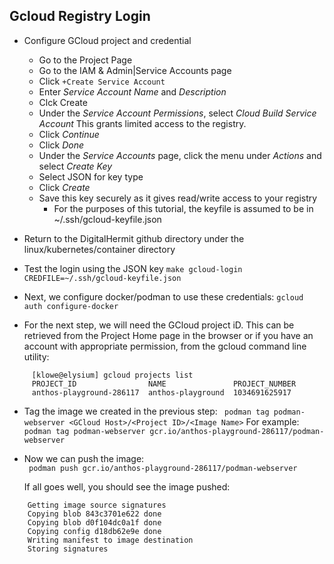 
## Gcloud Registry Login

*  Configure GCloud project and credential
   * Go to the Project Page
   * Go to the IAM & Admin|Service Accounts page
   * Click `+Create Service Account`
   * Enter *Service Account Name* and *Description*
   * Clck Create
   * Under the *Service Account Permissions*, select *Cloud Build Service Account*
     This grants limited access to the registry.
   * Click *Continue*
   * Click *Done*
   * Under the *Service Accounts* page, click the menu under *Actions* and select *Create Key*
   * Select JSON for key type
   * Click *Create*
   * Save this key securely as it gives read/write access to your registry
     * For the purposes of this tutorial, the keyfile is assumed to be in ~/.ssh/gcloud-keyfile.json

* Return to the DigitalHermit github directory under the linux/kubernetes/container directory

* Test the login using the JSON key 
  `make gcloud-login CREDFILE=~/.ssh/gcloud-keyfile.json`
  
* Next, we configure docker/podman to use these credentials:
  `gcloud auth configure-docker`

* For the next step, we will need the GCloud project iD. This can be retrieved from the Project Home page in the browser or
  if you have an account with appropriate permission, from the gcloud command line utility:
```  
     [klowe@elysium] gcloud projects list 
     PROJECT_ID                NAME               PROJECT_NUMBER
     anthos-playground-286117  anthos-playground  1034691625917
```
* Tag the image we created in the previous step:
  ` podman tag podman-webserver <GCloud Host>/<Project ID>/<Image Name>`
  For example:
  ` podman tag podman-webserver gcr.io/anthos-playground-286117/podman-webserver`
  

* Now we can push the image:  
  ` podman push gcr.io/anthos-playground-286117/podman-webserver`

  If all goes well, you should see the image pushed:
```
    Getting image source signatures
    Copying blob 843c3701e622 done
    Copying blob d0f104dc0a1f done
    Copying config d18db62e9e done
    Writing manifest to image destination
    Storing signatures
```
